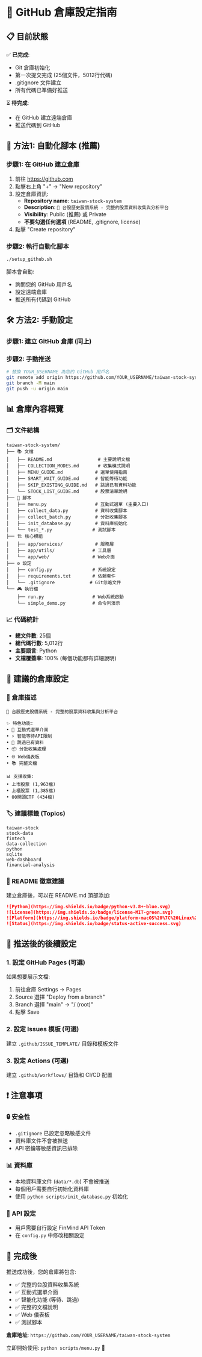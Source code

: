 # 🚀 GitHub 倉庫設定指南

## 📋 目前狀態

✅ **已完成**:
- Git 倉庫初始化
- 第一次提交完成 (25個文件，5012行代碼)
- .gitignore 文件建立
- 所有代碼已準備好推送

⏳ **待完成**:
- 在 GitHub 建立遠端倉庫
- 推送代碼到 GitHub

## 🎯 方法1: 自動化腳本 (推薦)

### 步驟1: 在 GitHub 建立倉庫

1. 前往 https://github.com
2. 點擊右上角 "+" → "New repository"
3. 設定倉庫資訊:
   - **Repository name**: `taiwan-stock-system`
   - **Description**: `🚀 台股歷史股價系統 - 完整的股票資料收集與分析平台`
   - **Visibility**: Public (推薦) 或 Private
   - **不要勾選任何選項** (README, .gitignore, license)
4. 點擊 "Create repository"

### 步驟2: 執行自動化腳本

```bash
./setup_github.sh
```

腳本會自動:
- 詢問您的 GitHub 用戶名
- 設定遠端倉庫
- 推送所有代碼到 GitHub

## 🛠️ 方法2: 手動設定

### 步驟1: 建立 GitHub 倉庫 (同上)

### 步驟2: 手動推送

```bash
# 替換 YOUR_USERNAME 為您的 GitHub 用戶名
git remote add origin https://github.com/YOUR_USERNAME/taiwan-stock-system.git
git branch -M main
git push -u origin main
```

## 📊 倉庫內容概覽

### 🗂️ 文件結構
```
taiwan-stock-system/
├── 📚 文檔
│   ├── README.md                 # 主要說明文檔
│   ├── COLLECTION_MODES.md       # 收集模式說明
│   ├── MENU_GUIDE.md            # 選單使用指南
│   ├── SMART_WAIT_GUIDE.md      # 智能等待功能
│   ├── SKIP_EXISTING_GUIDE.md   # 跳過已有資料功能
│   └── STOCK_LIST_GUIDE.md      # 股票清單說明
├── 🚀 腳本
│   ├── menu.py                  # 互動式選單 (主要入口)
│   ├── collect_data.py          # 資料收集腳本
│   ├── collect_batch.py         # 分批收集腳本
│   ├── init_database.py         # 資料庫初始化
│   └── test_*.py               # 測試腳本
├── 🏗️ 核心模組
│   ├── app/services/            # 服務層
│   ├── app/utils/              # 工具層
│   └── app/web/                # Web介面
├── ⚙️ 設定
│   ├── config.py               # 系統設定
│   ├── requirements.txt        # 依賴套件
│   └── .gitignore             # Git忽略文件
└── 🎮 執行檔
    ├── run.py                  # Web系統啟動
    └── simple_demo.py          # 命令列演示
```

### 📈 代碼統計
- **總文件數**: 25個
- **總代碼行數**: 5,012行
- **主要語言**: Python
- **文檔覆蓋率**: 100% (每個功能都有詳細說明)

## 🎯 建議的倉庫設定

### 📝 倉庫描述
```
🚀 台股歷史股價系統 - 完整的股票資料收集與分析平台

✨ 特色功能:
• 🎯 互動式選單介面
• ⚡ 智能等待API限制
• 🔄 跳過已有資料
• 📦 分批收集處理
• 🌐 Web儀表板
• 📚 完整文檔

📊 支援收集:
• 上市股票 (1,963檔)
• 上櫃股票 (1,385檔) 
• 00開頭ETF (434檔)
```

### 🏷️ 建議標籤 (Topics)
```
taiwan-stock
stock-data
fintech
data-collection
python
sqlite
web-dashboard
financial-analysis
```

### 📄 README 徽章建議
建立倉庫後，可以在 README.md 頂部添加:

```markdown
![Python](https://img.shields.io/badge/python-v3.8+-blue.svg)
![License](https://img.shields.io/badge/license-MIT-green.svg)
![Platform](https://img.shields.io/badge/platform-macOS%20%7C%20Linux%20%7C%20Windows-lightgrey.svg)
![Status](https://img.shields.io/badge/status-active-success.svg)
```

## 🔧 推送後的後續設定

### 1. 設定 GitHub Pages (可選)
如果想要展示文檔:
1. 前往倉庫 Settings → Pages
2. Source 選擇 "Deploy from a branch"
3. Branch 選擇 "main" → "/ (root)"
4. 點擊 Save

### 2. 設定 Issues 模板 (可選)
建立 `.github/ISSUE_TEMPLATE/` 目錄和模板文件

### 3. 設定 Actions (可選)
建立 `.github/workflows/` 目錄和 CI/CD 配置

## ❗ 注意事項

### 🔒 安全性
- `.gitignore` 已設定忽略敏感文件
- 資料庫文件不會被推送
- API 密鑰等敏感資訊已排除

### 📊 資料庫
- 本地資料庫文件 (`data/*.db`) 不會被推送
- 每個用戶需要自行初始化資料庫
- 使用 `python scripts/init_database.py` 初始化

### 🔑 API 設定
- 用戶需要自行設定 FinMind API Token
- 在 `config.py` 中修改相關設定

## 🎉 完成後

推送成功後，您的倉庫將包含:
- ✅ 完整的台股資料收集系統
- ✅ 互動式選單介面
- ✅ 智能化功能 (等待、跳過)
- ✅ 完整的文檔說明
- ✅ Web 儀表板
- ✅ 測試腳本

**倉庫地址**: `https://github.com/YOUR_USERNAME/taiwan-stock-system`

立即開始使用: `python scripts/menu.py` 🚀
